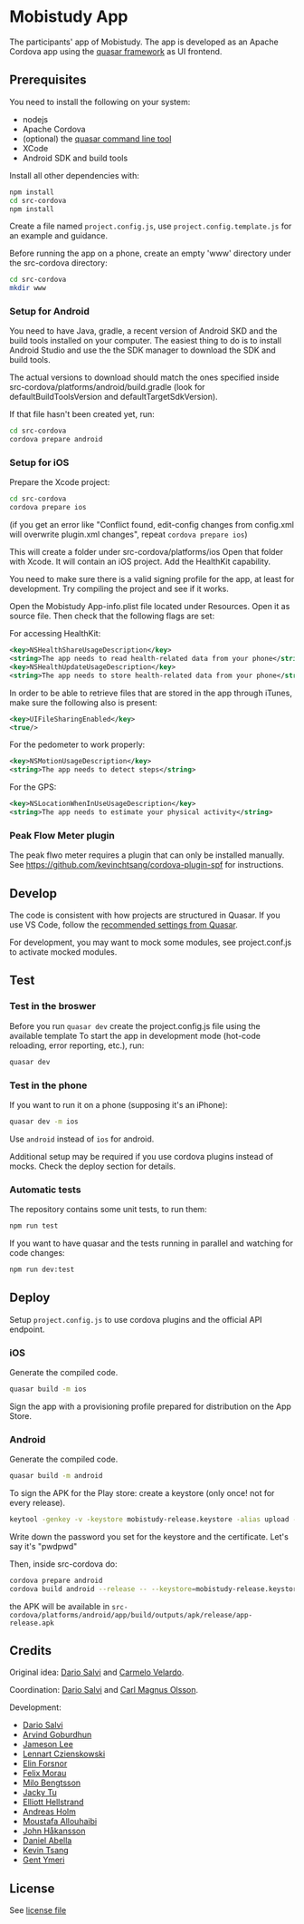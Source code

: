 # Mobistudy App

The participants' app of Mobistudy.
The app is developed as an Apache Cordova app using the [quasar framework](https://quasar-framework.org/) as UI frontend.

## Prerequisites

You need to install the following on your system:

- nodejs
- Apache Cordova
- (optional) the [quasar command line tool](https://quasar.dev/quasar-cli/installation)
- XCode
- Android SDK and build tools

Install all other dependencies with:

```bash
npm install
cd src-cordova
npm install
```

Create a file named `project.config.js`, use `project.config.template.js` for an example and guidance.

Before running the app on a phone, create an empty 'www' directory under the src-cordova directory:
```bash
cd src-cordova
mkdir www
```

### Setup for Android

You need to have Java, gradle, a recent version of Android SKD and the build tools installed on your computer.
The easiest thing to do is to install Android Studio and use the the SDK manager to download the SDK and build tools.

The actual versions to download should match the ones specified inside src-cordova/platforms/android/build.gradle (look for defaultBuildToolsVersion and defaultTargetSdkVersion).

If that file hasn't been created yet, run:

```bash
cd src-cordova
cordova prepare android
```

### Setup for iOS

Prepare the Xcode project:

```bash
cd src-cordova
cordova prepare ios
```

(if you get an error like "Conflict found, edit-config changes from config.xml
will overwrite plugin.xml changes", repeat `cordova prepare ios`)

This will create a folder under src-cordova/platforms/ios
Open that folder with Xcode. It will contain an iOS project.
Add the HealthKit capability.

You need to make sure there is a valid signing profile for the app, at least for
development. Try compiling the project and see if it works.


Open the Mobistudy App-info.plist file located under Resources. Open it as source
file. Then check that the following flags are set:

For accessing HealthKit:
```xml
<key>NSHealthShareUsageDescription</key>
<string>The app needs to read health-related data from your phone</string>
<key>NSHealthUpdateUsageDescription</key>
<string>The app needs to store health-related data from your phone</string>
```

In order to be able to retrieve files that are stored in the app through iTunes,
make sure the following also is present:
```xml
<key>UIFileSharingEnabled</key>
<true/>
```

For the pedometer to work properly:
```xml
<key>NSMotionUsageDescription</key>
<string>The app needs to detect steps</string>
```

For the GPS:
```xml
<key>NSLocationWhenInUseUsageDescription</key>
<string>The app needs to estimate your physical activity</string>
```


### Peak Flow Meter plugin

The peak flwo meter requires a plugin that can only be installed manually.
See https://github.com/kevinchtsang/cordova-plugin-spf for instructions.


## Develop

The code is consistent with how projects are structured in Quasar.
If you use VS Code, follow the
[recommended settings from Quasar](https://quasar.dev/start/vs-code-configuration#Introduction).

For development, you may want to mock some modules, see project.conf.js to
activate mocked modules.

## Test

### Test in the broswer

Before you run `quasar dev` create the project.config.js file using the available template
To start the app in development mode (hot-code reloading, error reporting, etc.), run:

```bash
quasar dev
```

### Test in the phone

If you want to run it on a phone (supposing it's an iPhone):

```bash
quasar dev -m ios
```

Use `android` instead of `ios` for android.

Additional setup may be required if you use cordova plugins instead of mocks. Check the deploy section for details.

### Automatic tests

The repository contains some unit tests, to run them:

```bash
npm run test
```

If you want to have quasar and the tests running in parallel and watching for code changes:

```bash
npm run dev:test
```

## Deploy

Setup `project.config.js` to use cordova plugins and the official API endpoint.

### iOS

Generate the compiled code.

```bash
quasar build -m ios
```

Sign the app with a provisioning profile prepared for distribution on the App Store.

### Android

Generate the compiled code.

```bash
quasar build -m android
```

To sign the APK for the Play store: create a keystore (only once! not for every release).

```bash
keytool -genkey -v -keystore mobistudy-release.keystore -alias upload -keyalg RSA -keysize 2048 -validity 10000
```

Write down the password you set for the keystore and the certificate. Let's say
it's "pwdpwd"

Then, inside src-cordova do:

```bash
cordova prepare android
cordova build android --release -- --keystore=mobistudy-release.keystore --alias=upload --storePassword=pwdpwd --password=pwdpwd
```

the APK will be available in `src-cordova/platforms/android/app/build/outputs/apk/release/app-release.apk`

## Credits

Original idea: [Dario Salvi](https://github.com/dariosalvi78) and [Carmelo Velardo](https://github.com/2dvisio).

Coordination: [Dario Salvi](https://github.com/dariosalvi78) and [Carl Magnus Olsson](https://github.com/Trasselkalle).

Development:

- [Dario Salvi](https://github.com/dariosalvi78)
- [Arvind Goburdhun](https://github.com/arvgo)
- [Jameson Lee](https://github.com/jamtholee)
- [Lennart Czienskowski](https://github.com/lencz)
- [Elin Forsnor](https://github.com/elinforsnor)
- [Felix Morau](https://github.com/femosc2)
- [Milo Bengtsson](https://github.com/palladog)
- [Jacky Tu](https://github.com/jackytu99)
- [Elliott Hellstrand](https://github.com/Elliott0121)
- [Andreas Holm](https://github.com/HeyOooh)
- [Moustafa Allouhaibi](https://github.com/af9593)
- [John Håkansson](https://github.com/JohnHakansson)
- [Daniel Abella](https://github.com/assimilate)
- [Kevin Tsang](https://github.com/kevinchtsang)
- [Gent Ymeri](https://github.com/gentymeri)

## License

See [license file](LICENSE)
